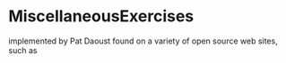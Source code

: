 # MiscellaneousExercises
implemented by Pat Daoust
found on a variety of open source web sites, such as
